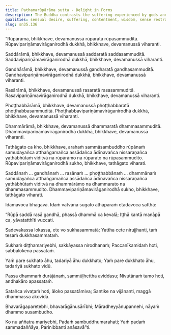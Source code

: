 ```yaml
---
title: Paṭhamarūpārāma sutta - Delight in Forms
description: The Buddha contrasts the suffering experienced by gods and humans, who delight in impermanent sense objects, with the contentment of the Tathāgata who understands their true nature, highlighting the differing views of happiness held by the world and the Noble Ones.
qualities: sensual desire, suffering, contentment, wisdom, sense restraint, discernment, passion, personal existence
slug: sn35.136
---
```


“Rūpārāmā, bhikkhave, devamanussā rūparatā rūpasammuditā. Rūpavipariṇāmavirāganirodhā dukkhā, bhikkhave, devamanussā viharanti.

Saddārāmā, bhikkhave, devamanussā saddaratā saddasammuditā. Saddavipariṇāmavirāganirodhā dukkhā, bhikkhave, devamanussā viharanti.

Gandhārāmā, bhikkhave, devamanussā gandharatā gandhasammuditā. Gandhavipariṇāmavirāganirodhā dukkhā, bhikkhave, devamanussā viharanti.

Rasārāmā, bhikkhave, devamanussā rasaratā rasasammuditā. Rasavipariṇāmavirāganirodhā dukkhā, bhikkhave, devamanussā viharanti.

Phoṭṭhabbārāmā, bhikkhave, devamanussā phoṭṭhabbaratā phoṭṭhabbasammuditā. Phoṭṭhabbavipariṇāmavirāganirodhā dukkhā, bhikkhave, devamanussā viharanti.

Dhammārāmā, bhikkhave, devamanussā dhammaratā dhammasammuditā. Dhammavipariṇāmavirāganirodhā dukkhā, bhikkhave, devamanussā viharanti.

Tathāgato ca kho, bhikkhave, arahaṁ sammāsambuddho rūpānaṁ samudayañca atthaṅgamañca assādañca ādīnavañca nissaraṇañca yathābhūtaṁ viditvā na rūpārāmo na rūparato na rūpasammudito. Rūpavipariṇāmavirāganirodhā sukho, bhikkhave, tathāgato viharati.

Saddānaṁ … gandhānaṁ … rasānaṁ … phoṭṭhabbānaṁ … dhammānaṁ samudayañca atthaṅgamañca assādañca ādīnavañca nissaraṇañca yathābhūtaṁ viditvā na dhammārāmo na dhammarato na dhammasammudito. Dhammavipariṇāmavirāganirodhā sukho, bhikkhave, tathāgato viharati.

Idamavoca bhagavā. Idaṁ vatvāna sugato athāparaṁ etadavoca satthā:

“Rūpā saddā rasā gandhā,
phassā dhammā ca kevalā;
Iṭṭhā kantā manāpā ca,
yāvatatthīti vuccati.

Sadevakassa lokassa,
ete vo sukhasammatā;
Yattha cete nirujjhanti,
taṁ tesaṁ dukkhasammataṁ.

Sukhaṁ diṭṭhamariyebhi,
sakkāyassa nirodhanaṁ;
Paccanīkamidaṁ hoti,
sabbalokena passataṁ.

Yaṁ pare sukhato āhu,
tadariyā āhu dukkhato;
Yaṁ pare dukkhato āhu,
tadariyā sukhato vidū.

Passa dhammaṁ durājānaṁ,
sammūḷhettha aviddasu;
Nivutānaṁ tamo hoti,
andhakāro apassataṁ.

Satañca vivaṭaṁ hoti,
āloko passatāmiva;
Santike na vijānanti,
maggā dhammassa akovidā.

Bhavarāgaparetebhi,
bhavarāgānusārībhi;
Māradheyyānupannehi,
nāyaṁ dhammo susambudho.

Ko nu aññatra mariyebhi,
Padaṁ sambuddhumarahati;
Yaṁ padaṁ sammadaññāya,
Parinibbanti anāsavā”ti.